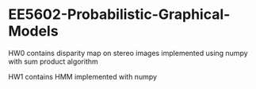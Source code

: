 # EE5602-Probabilistic-Graphical-Models

HW0 contains disparity map on stereo images implemented using numpy with sum product algorithm

HW1 contains HMM implemented with numpy

